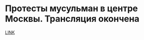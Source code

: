 # Протесты мусульман в центре Москвы. Трансляция окончена



[LINK](https://varlamov.ru/2541571.html)